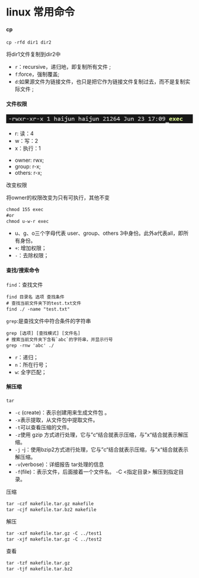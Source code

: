 # linux 常用命令 

#### cp

```she
cp -rfd dir1 dir2
```

将dir1文件复制到dir2中

* `r`：recursive，递归地，即复制所有文件 ;
* `f`:force，强制覆盖;
* `d`:如果源文件为链接文件，也只是把它作为链接文件复制过去，而不是复制实际文件 ;

#### 文件权限

![image-20230718172815430](../picture/Linux-Commend-Guide/image-20230718172815430.png)

- r: 读：4
- w：写：2
- x：执行：1



* owner: rwx;
* group: r-x;
* others: r-x;

改变权限

将owner的权限改变为只有可执行，其他不变

```shell
chmod 155 exec
#or
chmod u-w-r exec
```

* u、g、o三个字母代表 user、group、others 3中身份。此外a代表all，即所有身份。 
* `+`: 增加权限；
* `-`：去除权限；

#### 查找/搜索命令

`find`：查找文件

```shell
find 目录名 选项 查找条件
# 查找当前文件夹下的test.txt文件
find ./ -name "test.txt"
```

`grep`:是查找文件中符合条件的字符串

```shell
grep [选项] [查找模式] [文件名]
# 搜索当前文件夹下含有`abc`的字符串，并显示行号
grep -rnw 'abc' ./
```

* `r`：递归；
* `n`：所在行号；
* `w`: 全字匹配；

#### 解压缩

`tar`

* `-c` (create)：表示创建用来生成文件包 。 
* `-x`表示提取，从文件包中提取文件。
* `-t`可以查看压缩的文件。
* `-z`使用 gzip 方式进行处理，它与”c“结合就表示压缩，与”x“结合就表示解压缩。 
* `-j` -j：使用bzip2方式进行处理，它与”c“结合就表示压缩，与”x“结合就表示解压缩。 
* `-v`(verbose)：详细报告 tar处理的信息
* `-f`(file)：表示文件，后面接着一个文件名。 -C <指定目录> 解压到指定目录。

压缩

```shell
tar -czf makefile.tar.gz makefile
tar -cjf makefile.tar.bz2 makefile
```

解压

```shell
tar -xzf makefile.tar.gz -C ../test1
tar -xjf makefile.tar.gz -C ../test2
```

查看

```shell
tar -tzf makefile.tar.gz
tar -tjf makefile.tar.bz2
```



